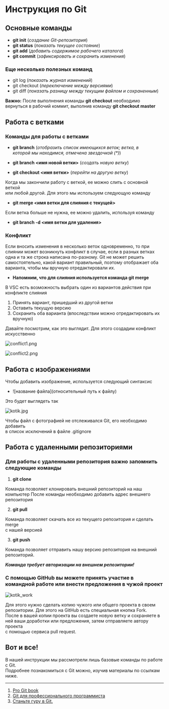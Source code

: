# Инструкция по Git

## Основные команды

- **git init** (_создание Git-репозитория_)
- **git status** (_показать текущее состояние_)
- **git add** (_добавить содержимое рабочего каталога_)
- **git commit** (_зафиксировать и сохранить изменения_)

### Еще несколько полезных команд

- git log (_показать журнал изменений_)
- git checkout (_переключение между версиями_)
- git diff (_показать разницу между текущим файлом и сохраненным_)

**Важно:** После выполнения команды **git checkout** необходимо\
вернуться в рабочий коммит, выполнив команду **git checkout master**

## Работа с ветками

### Команды для работы с ветками

- **git branch** (_отобразить список имеющихся веток; ветка, в\
  которой мы находимся, отмечена звездочкой (\*)_)

- **git branch <имя новой ветки>** (_создать новую ветку_)

- **git checkout <имя ветки>** (_перейти на другую ветку_)

Когда мы закончили работу с веткой, ее можно слить с основной веткой\
или любой другой. Для этого мы используем следующую команду

- **git merge <имя ветки для слияния с текущей>**

Если ветка больше не нужна, ее можно удалить, используя команду

- **git branch -d <имя ветки для удаления>**

### Конфликт

Если вносить изменения в несколько веток одновременно, то при\
слиянии может возникнуть конфликт в случае, если в разных ветках\
одна и та же строка написана по-разному. Git не может решить\
самостоятельно, какой вариант правильный, поэтому отображает оба\
варианта, чтобы мы вручную отредактировали их.

- **Напомним, что для слияния используется команда git merge**

В VSC есть возможность выбрать один из вариантов действия при\
конфликте слияния

1. Принять вариант, пришедший из другой ветки
2. Оставить текущую версию
3. Сохранить оба варианта (впоследствии можно отредактировать их\
   вручную)

Давайте посмотрим, как это выглядит. Для этого создадим конфликт\
искусственно

![conflict1.png](/gitHomeWork/images/conflict1.png)

![conflict2.png](/gitHomeWork/images/conflict2.png)

## Работа с изображениями

Чтобы добавить изображение, используется следующий синтаксис

- ![название файла](относительный путь к файлу)

Это будет выглядеть так

![kotik.jpg](/gitHomeWork/images/kotik.jpg)

Чтобы файл с фотографией не отслеживался Git, его необходимо добавить\
в список исключений в файле .gitignore

## Работа с удаленными репозиториями

### Для работы с удаленными репозитория важно запомнить следующие команды

1. **git clone**

Команда позволяет клонировать внешний репозиторий на наш компьютер
После команды необходимо добавить адрес внешнего репозитория

2. **git pull**

Команда позволяет скачать все из текущего репозитория и сделать merge\
с нашей версией

3. **git push**

Команда позволяет отправить нашу версию репозитория на внешний\
репозиторий.

**_Команда требует авторизации на внешнем репозитории!_**

### С помощью GitHub вы можете принять участие в командной работе или внести предложения в чужой проект

![kotik_work](/gitHomeWork/images/kotik_work.jpeg)

Для этого нужно сделать копию чужого или общего проекта в своем\
репозитории. Для этого на GitHub есть специальная кнопка Fork.\
После в вашей копии проекта вы создаете новую ветку и сохраняете в\
ней ваши доработки или предложения, затем отправляете автору проекта\
с помощью сервиса pull request.

## Вот и все!

В нашей инструкции мы рассмотрели лишь базовые команды по работе с Git.\
Подробнее познакомиться с Git можно, изучив материалы по ссылкам ниже.

---

1. [Pro Git book](https://git-scm.com/book/ru/v2)
2. [Git для профессионального программиста](https://gbcdn.mrgcdn.ru/uploads/asset/4245110/attachment/d4eb8c232f8f2bdf4e42ba7cb49e0c50.pdf)
3. [Станьте гуру в Git.](https://www.atlassian.com/ru/git/tutorials)
